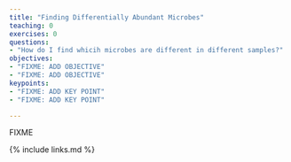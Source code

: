 ```yaml
---
title: "Finding Differentially Abundant Microbes"
teaching: 0
exercises: 0
questions:
- "How do I find whicih microbes are different in different samples?"
objectives:
- "FIXME: ADD OBJECTIVE"
- "FIXME: ADD OBJECTIVE"
keypoints:
- "FIXME: ADD KEY POINT"
- "FIXME: ADD KEY POINT"

---
```

FIXME

{% include links.md %}

